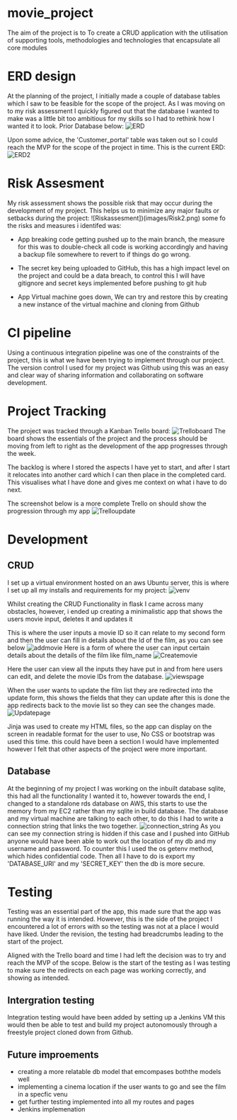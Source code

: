 # movie_project
The aim of the project is to To create a CRUD application with the utilisation of supporting tools,
methodologies and technologies that encapsulate all core modules

# ERD design
At the planning of the project, I initially made a couple of database tables which I saw to be feasible for the scope of the project. As I was moving on to my risk assessment I quickly figured out that the database I wanted to make was a little bit too ambitious for my skills so I had to rethink how I wanted it to look. Prior Database below:
![ERD](images/ERD.png)

Upon some advice, the 'Customer_portal' table was taken out so I could reach the MVP for the scope of the project in time. This is the current ERD:
![ERD2](images/UpdatedERD.png)

# Risk Assesment
My risk assessment shows the possible risk that may occur during the development of my project. This helps us to minimize any major faults or setbacks during the project:
![Riskassesment])(images/Risk2.png) 
some fo the risks and measures i identifed was:

* App breaking code getting pushed up to the main branch, the measure for this was to double-check all code is working accordingly and having a backup file somewhere to revert to if things do go wrong.

* The secret key being uploaded to GitHub, this has a high impact level on the project and could be a data breach, to control this I will have gitignore and secret keys implemented before pushing to git hub

* App Virtual machine goes down, We can try and restore this by creating a new instance of the virtual machine and cloning from Github

# CI pipeline
Using a continuous integration pipeline was one of the constraints of the project, this is what we have been trying to implement through our project. The version control I used for my project was Github using this was an easy and clear way of sharing information and collaborating on software development. 

# Project Tracking 
 The project was tracked through a Kanban Trello board:
 ![Trelloboard](/images/trellobefore.png)
 The board shows the essentials of the project and the process should be moving from left to right as the development of the app progresses through the week.
 
  The backlog is where I stored the aspects I have yet to start, and after I start it relocates into another card which I can then place in the completed card. This visualises what I have done and gives me context on what i have to do next.

  The screenshot below is a more complete Trello on should show the progression through my app
  ![Trelloupdate](images/Trello_update.png)

# Development
## CRUD
I set up a virtual environment hosted on an aws Ubuntu server, this is where I set up all my installs and requirements for my project:
![venv](images/venv.png)

Whilst creating the CRUD Functionality in flask I came across many obstacles, however, i ended up creating a minimalistic app that shows the users movie input, deletes it and updates it

This is where the user inputs a movie ID so it can relate to my second form and then the user can fill in details about the Id of the film, as you can see below 
![addmovie](images/homepage.png)
Here is a form of where the user can input certain details about the details of the film like film_name 
![Createmovie](images/addfilm.png)

Here the user can view all the inputs they have put in and from here users can edit, and delete the movie IDs from the database. 
![viewspage](images/movielist.png)

When the user wants to update the film list they are redirected into the update form, this shows the fields that they can update after this is done the app redirects back to the movie list so they can see the changes made.
![Updatepage](images/update.png)

Jinja was used to create my HTML files, so the app can display on the screen in readable format for the user to use, No CSS or bootstrap was used this time. this could have been a section I would have implemented however I felt that other aspects of the project were more important.
## Database
At the beginning of my project I was working on the inbuilt database sqlite, this had all the functionality I wanted it to, however towards the end, I changed to a standalone rds database on AWS, this starts to use the memory from my EC2 rather than my sqlite in build database. The database and my virtual machine are talking to each other, to do this I had to write a connection string that links the two together.
![connection_string](images/dadatbase.png)
As you can see my connection string is hidden if this case and I pushed into GitHub anyone would have been able to work out the location of my db and my username and password. To counter this I used the os getenv method, which hides confidential code. Then all I have to do is export my 'DATABASE_URI' and my 'SECRET_KEY' then the db is more secure.
# Testing 
Testing was an essential part of the app, this made sure that the app was running the way it is intended. However, this is the side of the project I encountered a lot of errors with so the testing was not at a place I would have liked. Under the revision, the testing had breadcrumbs leading to the start of the project.

Aligned with the Trello board and time I had left the decision was to try and reach the MVP of the scope. Below is the start of the testing as I was testing to make sure the redirects on each page was working correctly, and showing as intended. 

## Intergration testing
Integration testing would have been added by setting up a Jenkins VM this would then be able to test and build my project autonomously through a freestyle project cloned down from Github.

## Future improements
* creating a more relatable db model that emcompases boththe models well
* implementing a cinema location if the user wants to go and see the film in  a specfic venu
* get further testing implemented into all my routes and pages
* Jenkins implemenation 